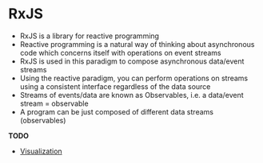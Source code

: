 # RxJS

- RxJS is a library for reactive programming
- Reactive programming is a natural way of thinking about asynchronous code which concerns itself with operations on event streams
- RxJS is used in this paradigm to compose asynchronous data/event streams
- Using the reactive paradigm, you can perform operations on streams using a consistent interface regardless of the data source
- Streams of events/data are known as Observables, i.e. a data/event stream = observable
- A program can be just composed of different data streams (observables)

**TODO**

- [Visualization](http://rxmarbles.com/)

